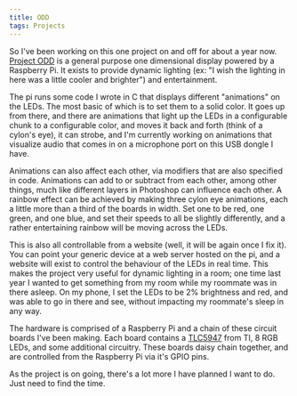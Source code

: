```yaml
---
title: ODD
tags: Projects
---
```


So I've been working on this one project on and off for about a year now.
[Project ODD](https://github.com/dgonyeo/odd) is a general purpose one 
dimensional display powered by a Raspberry Pi. It exists to provide dynamic
lighting (ex: "I wish the lighting in here was a little cooler and brighter")
and entertainment.

The pi runs some code I wrote in C that displays different "animations" on the 
LEDs. The most basic of which is to set them to a solid color. It goes up from 
there, and there are animations that light up the LEDs in a configurable chunk 
to a configurable color, and moves it back and forth (think of a cylon's eye), 
it can strobe, and I'm currently working on animations that visualize audio 
that comes in on a microphone port on this USB dongle I have. 

Animations can also affect each other, via modifiers that are also specified in
code. Animations can add to or subtract from each other, among other things,
much like different layers in Photoshop can influence each other. A rainbow
effect can be achieved by making three cylon eye animations, each a little more
than a third of the boards in width. Set one to be red, one green, and one blue,
and set their speeds to all be slightly differently, and a rather entertaining
rainbow will be moving across the LEDs.

This is also all controllable from a website (well, it will be again once I fix
it). You can point your generic device at a web server hosted on the pi, and a
website will exist to control the behaviour of the LEDs in real time. This makes
the project very useful for dynamic lighting in a room; one time last year I
wanted to get something from my room while my roommate was in there asleep. On
my phone, I set the LEDs to be 2% brightness and red, and was able to go in
there and see, without impacting my roommate's sleep in any way.

The hardware is comprised of a Raspberry Pi and a chain of these circuit boards 
I've been making. Each board contains a 
[TLC5947](http://www.ti.com/lit/ds/symlink/tlc5947.pdf) from TI, 8 RGB LEDs, 
and some additional circuitry. These boards daisy chain together, and are 
controlled from the Raspberry Pi via it's GPIO pins.

As the project is on going, there's a lot more I have planned I want to do. Just
need to find the time.
